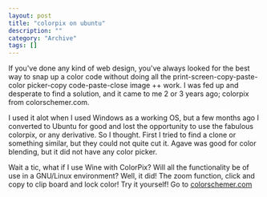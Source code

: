 ```yaml
--- 
layout: post 
title: "colorpix on ubuntu"
description: ""
category: "Archive"
tags: []
---  
```

<p>If you've done any kind of web design, you've always looked for the best way to snap up a color code without doing all the print-screen-copy-paste-color picker-copy code-paste-close image ++ work. I was fed up and desperate to find a solution, and it came to me 2 or 3 years ago; colorpix from colorschemer.com.</p> <p>I used it alot when I used Windows as a working OS, but a few months ago I converted to Ubuntu for good and lost the opportunity to use the fabulous colorpix, or any derivative. So I thought. First I tried to find a clone or something similar, but they could not quite cut it. Agave was good for color blending, but it did not have any color picker.</p> <p>Wait a tic, what if I use Wine with ColorPix? Will all the functionality be of use in a GNU/Linux environment? Well, it did! The zoom function, click and copy to clip board and lock color! Try it yourself! Go to <a href="http://colorschemer.com/">colorschemer.com</a> <br/></p>